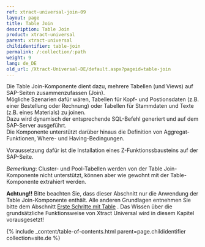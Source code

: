 ```yaml
---
ref: xtract-universal-join-09
layout: page
title: Table Join
description: Table Join
product: xtract-universal
parent: xtract-universal
childidentifier: table-join
permalink: /:collection/:path
weight: 9
lang: de_DE
old_url: /Xtract-Universal-DE/default.aspx?pageid=table-join
---
```


Die Table Join-Komponente dient dazu, mehrere Tabellen (und Views) auf SAP-Seiten zusammenzufassen (Join).  <br>
Mögliche Szenarien dafür wären, Tabellen für Kopf- und Postionsdaten (z.B. einer Bestellung oder Rechnung) oder Tabellen für Stammdaten und Texte (z.B. eines Materials) zu joinen. <br>
Dazu wird dynamisch der entsprechende SQL-Befehl generiert und auf dem SAP-Server ausgeführt. <br>
Die Komponente unterstützt darüber hinaus die Definition von Aggregat-Funktionen, Where- und Having-Bedingungen. 

Voraussetzung dafür ist die Installation eines Z-Funktionssbausteins auf der SAP-Seite. 

*Bemerkung*: Cluster- und Pool-Tabellen werden von der Table Join-Komponente nicht unterstützt, können aber wie gewohnt mit der Table-Komponente extrahiert werden. 

**Achtung!!** Bitte beachten Sie, dass dieser Abschnitt nur die Anwendung der Table Join-Komponente enthält. Alle anderen Grundlagen entnehmen Sie bitte dem Abschnitt [Erste Schritte mit Table](./erste-schritte-mit-xtract-table) . Das Wissen über die grundsätzliche Funktionsweise von Xtract Universal wird in diesem Kapitel vorausgesetzt!

{% include _content/table-of-contents.html parent=page.childidentifier collection=site.de %}